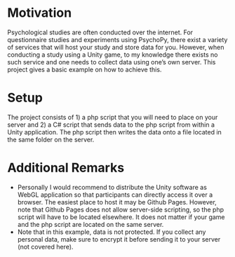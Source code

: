 # Motivation
Psychological studies are often conducted over the internet. For questionnaire studies and experiments using PsychoPy, there exist a variety of services that will host your study and store data for you. However, when conducting a study using a Unity game, to my knowledge there exists no such service and one needs to collect data using one’s own server. This project gives a basic example on how to achieve this. 

# Setup
The project consists of 1) a php script that you will need to place on your server and 2) a C# script that sends data to the php script from within a Unity application. The php script then writes the data onto a file located in the same folder on the server. 

# Additional Remarks
* Personally I would recommend to distribute the Unity software as WebGL application so that participants can directly access it over a browser. The easiest place to host it may be Github Pages. However, note that Github Pages does not allow server-side scripting, so the php script will have to be located elsewhere. It does not matter if your game and the php script are located on the same server.  
* Note that in this example, data is not protected. If you collect any personal data, make sure to encrypt it before sending it to your server (not covered here). 

